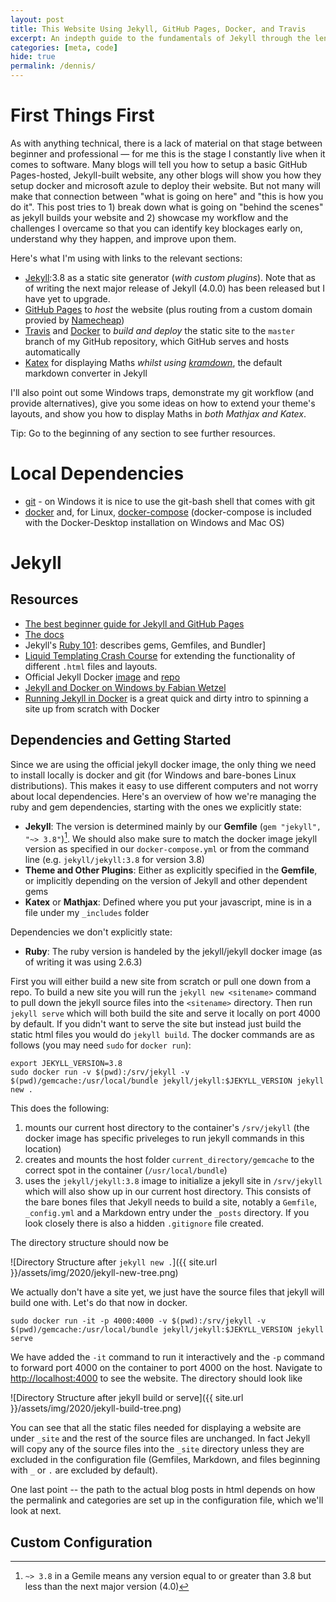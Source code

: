 ```yaml
---
layout: post
title: This Website Using Jekyll, GitHub Pages, Docker, and Travis
excerpt: An indepth guide to the fundamentals of Jekyll through the lense of a non-coder.
categories: [meta, code]
hide: true
permalink: /dennis/
---
```


# First Things First
As with anything technical, there is a lack of material on that stage between beginner and professional — for me this is the stage I constantly live when it comes to software. Many blogs will tell you how to setup a basic GitHub Pages-hosted, Jekyll-built website, any other blogs will show you how they setup docker and microsoft azule to deploy their website. But not many will make that connection between "what is going on here" and "this is how you do it". This post tries to 1) break down what is going on "behind the scenes" as jekyll builds your website and 2) showcase my workflow and the challenges I overcame so that you can identify key blockages early on, understand why they happen, and improve upon them. 

Here's what I'm using with links to the relevant sections: 
* [Jekyll](https://jekyllrb.com):3.8 as a static site generator (_with custom plugins_). Note that as of writing the next major release of Jekyll (4.0.0) has been released but I have yet to upgrade.
* [GitHub Pages](https://pages.github.com) to _host_ the website (plus routing from a custom domain provied by [Namecheap](https://www.namecheap.com))
* [Travis](https://travis-ci.org) and [Docker](https://www.docker.com) to _build and deploy_ the static site to the `master` branch of my GitHub repository, which GitHub serves and hosts automatically
* [Katex](https://katex.org) for displaying Maths _whilst using [kramdown](https://kramdown.gettalong.org/index.html)_, the default markdown converter in Jekyll

I'll also point out some Windows traps, demonstrate my git workflow (and provide alternatives), give you some ideas on how to extend your theme's layouts, and show you how to display Maths in _both Mathjax and Katex_. 

<!-- TODO: TABLE OF CONTENTS -->
Tip: Go to the beginning of any section to see further resources. 

# Local Dependencies
* [git](https://git-scm.com/download/) - on Windows it is nice to use the git-bash shell that comes with git
* [docker](https://docs.docker.com/get-docker/) and, for Linux, [docker-compose](https://docs.docker.com/compose/install/) (docker-compose is included with the Docker-Desktop installation on Windows and Mac OS) 

# Jekyll
## Resources
* [The best beginner guide for Jekyll and GitHub Pages](http://jmcglone.com/guides/github-pages)
* [The docs](https://jekyllrb.com/docs/)
* Jekyll's [Ruby 101](https://jekyllrb.com/docs/ruby-101/): describes gems, Gemfiles, and Bundler]
* [Liquid Templating Crash Course](https://www.seanh.cc/2019/09/29/liquid) for extending the functionality of different `.html` files and layouts. 
* Official Jekyll Docker [image](https://hub.docker.com/r/jekyll/jekyll/) and [repo](https://github.com/envygeeks/jekyll-docker/blob/master/README.md)
* [Jekyll and Docker on Windows by Fabian Wetzel](https://fabse.net/blog/2018/07/16/Running-Jekyll-on-Windows-using-Docker/)
* [Running Jekyll in Docker](https://ddewaele.github.io/running-jekyll-in-docker/) is a great quick and dirty intro to spinning a site up from scratch with Docker

## Dependencies and Getting Started
Since we are using the official jekyll docker image, the only thing we need to install locally is docker and git (for Windows and bare-bones Linux distributions). This makes it easy to use different computers and not worry about local dependencies. Here's an overview of how we're managing the ruby and gem dependencies, starting with the ones we explicitly state:
- **Jekyll**: The version is determined mainly by our **Gemfile** (`gem "jekyll", "~> 3.8"`)[^1]. We should also make sure to match the docker image jekyll version as specified in our `docker-compose.yml` or from the command line (e.g. `jekyll/jekyll:3.8` for version 3.8)
- **Theme and Other Plugins**: Either as explicitly specified in the **Gemfile**, or implicitly depending on the version of Jekyll and other dependent gems
- **Katex** or **Mathjax**: Defined where you put your javascript, mine is in a file under my `_includes` folder

Dependencies we don't explicitly state:
- **Ruby**: The ruby version is handeled by the jekyll/jekyll docker image (as of writing it was using 2.6.3) 

First you will either build a new site from scratch or pull one down from a repo. To build a new site you will run the `jekyll new <sitename>` command to pull down the jekyll source files into the `<sitename>` directory. Then run `jekyll serve` which will both build the site and serve it locally on port 4000 by default. If you didn't want to serve the site but instead just build the static html files you would do `jekyll build`. The docker commands are as follows (you may need `sudo` for `docker run`):

```
export JEKYLL_VERSION=3.8
sudo docker run -v $(pwd):/srv/jekyll -v $(pwd)/gemcache:/usr/local/bundle jekyll/jekyll:$JEKYLL_VERSION jekyll new .
```

This does the following:

1. mounts our current host directory to the container's `/srv/jekyll` (the docker image has specific priveleges to run jekyll commands in this location)
2. creates and mounts the host folder `current_directory/gemcache` to the correct spot in the container (`/usr/local/bundle`)
3. uses the `jekyll/jekyll:3.8` image to initialize a jekyll site in `/srv/jekyll` which will also show up in our current host directory. This consists of the bare bones files that Jekyll needs to build a site, notably a `Gemfile`, `_config.yml` and a Markdown entry under the `_posts` directory. If you look closely there is also a hidden `.gitignore` file created.

The directory structure should now be

![Directory Structure after `jekyll new .`]({{ site.url }}/assets/img/2020/jekyll-new-tree.png)

We actually don't have a site yet, we just have the source files that jekyll will build one with. Let's do that now in docker.

```
sudo docker run -it -p 4000:4000 -v $(pwd):/srv/jekyll -v $(pwd)/gemcache:/usr/local/bundle jekyll/jekyll:$JEKYLL_VERSION jekyll serve
```

We have added the `-it` command to run it interactively and the `-p` command to forward port 4000 on the container to port 4000 on the host. Navigate to [http://localhost:4000](http://localhost:4000) to see the website. The directory should look like

![Directory Structure after jekyll build or serve]({{ site.url }}/assets/img/2020/jekyll-build-tree.png)

You can see that all the static files needed for displaying a website are under `_site` and the rest of the source files are unchanged. In fact Jekyll will copy any of the source files into the `_site` directory unless they are excluded in the configuration file (Gemfiles, Markdown, and files beginning with `_` or `.` are excluded by default). 

One last point -- the path to the actual blog posts in html depends on how the permalink and categories are set up in the configuration file, which we'll look at next.

## Custom Configuration



[^1]: `~> 3.8` in a Gemile means any version equal to or greater than 3.8 but less than the next major version (4.0)